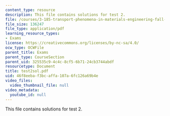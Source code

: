```yaml
---
content_type: resource
description: This file contains solutions for test 2.
file: /courses/3-185-transport-phenomena-in-materials-engineering-fall-2003/46f8eebaf3bcaffa107a6fc126a69b4e_test2sol.pdf
file_size: 136247
file_type: application/pdf
learning_resource_types:
- Exams
license: https://creativecommons.org/licenses/by-nc-sa/4.0/
ocw_type: OCWFile
parent_title: Exams
parent_type: CourseSection
parent_uid: 325535c9-4c4c-8cf5-6b71-24cb3744abdf
resourcetype: Document
title: test2sol.pdf
uid: 46f8eeba-f3bc-affa-107a-6fc126a69b4e
video_files:
  video_thumbnail_file: null
video_metadata:
  youtube_id: null
---
```

This file contains solutions for test 2.